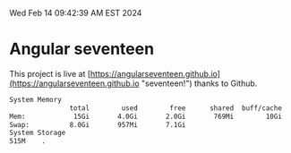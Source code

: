 Wed Feb 14 09:42:39 AM EST 2024

# Angular seventeen


This project is live at [https://angularseventeen.github.io](https://angularseventeen.github.io "seventeen!") thanks to Github.

```bash
System Memory
               total        used        free      shared  buff/cache   available
Mem:            15Gi       4.0Gi       2.0Gi       769Mi        10Gi        11Gi
Swap:          8.0Gi       957Mi       7.1Gi
System Storage
515M	.
```
```bash
